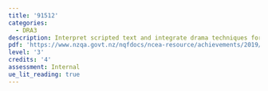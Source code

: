 ```yaml
---
title: '91512'
categories:
  - DRA3
description: Interpret scripted text and integrate drama techniques for performance
pdf: 'https://www.nzqa.govt.nz/nqfdocs/ncea-resource/achievements/2019/as91512.pdf'
level: '3'
credits: '4'
assessment: Internal
ue_lit_reading: true
---
```


